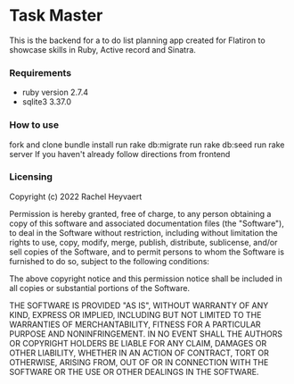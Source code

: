 # Task Master
This is the backend for a to do list planning app created for Flatiron to showcase skills in Ruby, Active record and Sinatra. 

### Requirements
* ruby version 2.7.4
* sqlite3 3.37.0

### How to use
fork and clone
bundle install
run  rake db:migrate 
run rake db:seed
run rake server
If you haven't already follow directions from frontend

### Licensing
Copyright (c) 2022 Rachel Heyvaert

Permission is hereby granted, free of charge, to any person obtaining
a copy of this software and associated documentation files (the
"Software"), to deal in the Software without restriction, including
without limitation the rights to use, copy, modify, merge, publish,
distribute, sublicense, and/or sell copies of the Software, and to
permit persons to whom the Software is furnished to do so, subject to
the following conditions:

The above copyright notice and this permission notice shall be
included in all copies or substantial portions of the Software.

THE SOFTWARE IS PROVIDED "AS IS", WITHOUT WARRANTY OF ANY KIND,
EXPRESS OR IMPLIED, INCLUDING BUT NOT LIMITED TO THE WARRANTIES OF
MERCHANTABILITY, FITNESS FOR A PARTICULAR PURPOSE AND
NONINFRINGEMENT. IN NO EVENT SHALL THE AUTHORS OR COPYRIGHT HOLDERS BE
LIABLE FOR ANY CLAIM, DAMAGES OR OTHER LIABILITY, WHETHER IN AN ACTION
OF CONTRACT, TORT OR OTHERWISE, ARISING FROM, OUT OF OR IN CONNECTION
WITH THE SOFTWARE OR THE USE OR OTHER DEALINGS IN THE SOFTWARE.